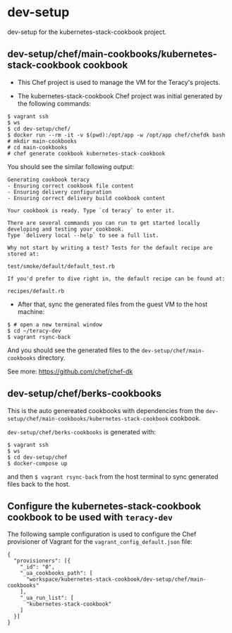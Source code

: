 # dev-setup

dev-setup for the kubernetes-stack-cookbook project.


## dev-setup/chef/main-cookbooks/kubernetes-stack-cookbook cookbook

- This Chef project is used to manage the VM for the Teracy's projects.

- The kubernetes-stack-cookbook Chef project was initial generated by the following commands:

```
$ vagrant ssh
$ ws
$ cd dev-setup/chef/
$ docker run --rm -it -v $(pwd):/opt/app -w /opt/app chef/chefdk bash
# mkdir main-cookbooks
# cd main-cookbooks
# chef generate cookbook kubernetes-stack-cookbook
```

You should see the similar following output:

```
Generating cookbook teracy
- Ensuring correct cookbook file content
- Ensuring delivery configuration
- Ensuring correct delivery build cookbook content

Your cookbook is ready. Type `cd teracy` to enter it.

There are several commands you can run to get started locally developing and testing your cookbook.
Type `delivery local --help` to see a full list.

Why not start by writing a test? Tests for the default recipe are stored at:

test/smoke/default/default_test.rb

If you'd prefer to dive right in, the default recipe can be found at:

recipes/default.rb

```

- After that, sync the generated files from the guest VM to the host machine:

```
$ # open a new terminal window
$ cd ~/teracy-dev 
$ vagrant rsync-back
```

And you should see the generated files to the `dev-setup/chef/main-cookbooks` directory.

See more: https://github.com/chef/chef-dk


## dev-setup/chef/berks-cookbooks


This is the auto genereated cookbooks with dependencies from
the `dev-setup/chef/main-cookbooks/kubernetes-stack-cookbook` cookbook.


`dev-setup/chef/berks-cookbooks` is generated with:

```
$ vagrant ssh
$ ws
$ cd dev-setup/chef
$ docker-compose up
```

and then `$ vagrant rsync-back` from the host terminal to sync generated files back to the host.


## Configure the kubernetes-stack-cookbook cookbook to be used with `teracy-dev`

The following sample configuration is used to configure the Chef provisioner of Vagrant
for the `vagrant_config_default.json` file:

```
{
  "provisioners": [{
    "_id": "0",
    "_ua_cookbooks_path": [
      "workspace/kubernetes-stack-cookbook/dev-setup/chef/main-cookbooks"
    ],
    "_ua_run_list": [
      "kubernetes-stack-cookbook"
    ]
  }]
}
```
